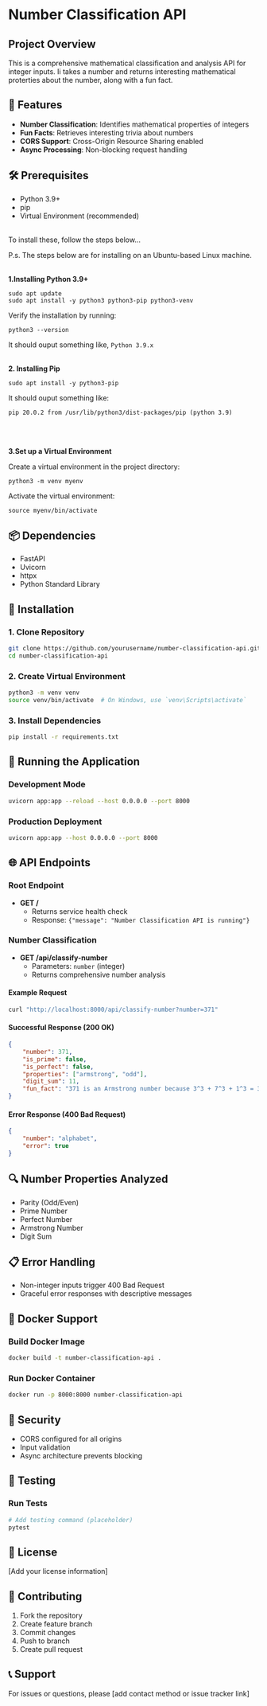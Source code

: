 # Number Classification API

## Project Overview

This is a comprehensive mathematical classification and analysis API for integer inputs. Ii takes a number and returns interesting mathematical proterties about the number, along with a fun fact.

## 🚀 Features

- **Number Classification**: Identifies mathematical properties of integers
- **Fun Facts**: Retrieves interesting trivia about numbers
- **CORS Support**: Cross-Origin Resource Sharing enabled
- **Async Processing**: Non-blocking request handling

## 🛠 Prerequisites

- Python 3.9+
- pip
- Virtual Environment (recommended)

<br>To install these, follow the steps below...

P.s. The steps below are for installing on an Ubuntu-based Linux machine. <br><br>

**1\.Installing Python 3.9+**

```
sudo apt update
sudo apt install -y python3 python3-pip python3-venv
```

Verify the installation by running:

```
python3 --version
```

It should ouput something like, `Python 3.9.x` <br><br>

**2\. Installing Pip**

```
sudo apt install -y python3-pip
```

It should ouput something like:

```
pip 20.0.2 from /usr/lib/python3/dist-packages/pip (python 3.9)
``` 

<br><br>

**3\.Set up a Virtual Environment**

Create a virtual environment in the project directory:

```
python3 -m venv myenv
```

Activate the virtual environment:

```
source myenv/bin/activate
```

## 📦 Dependencies

- FastAPI
- Uvicorn
- httpx
- Python Standard Library

## 🔧 Installation

### 1. Clone Repository
```bash
git clone https://github.com/yourusername/number-classification-api.git
cd number-classification-api
```

### 2. Create Virtual Environment
```bash
python3 -m venv venv
source venv/bin/activate  # On Windows, use `venv\Scripts\activate`
```

### 3. Install Dependencies
```bash
pip install -r requirements.txt
```

## 🚀 Running the Application

### Development Mode
```bash
uvicorn app:app --reload --host 0.0.0.0 --port 8000
```

### Production Deployment
```bash
uvicorn app:app --host 0.0.0.0 --port 8000
```

## 🌐 API Endpoints

### Root Endpoint
- **GET /** 
  - Returns service health check
  - Response: `{"message": "Number Classification API is running"}`

### Number Classification
- **GET /api/classify-number**
  - Parameters: `number` (integer)
  - Returns comprehensive number analysis

#### Example Request
```bash
curl "http://localhost:8000/api/classify-number?number=371"
```

#### Successful Response (200 OK)
```json
{
    "number": 371,
    "is_prime": false,
    "is_perfect": false,
    "properties": ["armstrong", "odd"],
    "digit_sum": 11,
    "fun_fact": "371 is an Armstrong number because 3^3 + 7^3 + 1^3 = 371"
}
```

#### Error Response (400 Bad Request)
```json
{
    "number": "alphabet",
    "error": true
}
```

## 🔍 Number Properties Analyzed

- Parity (Odd/Even)
- Prime Number
- Perfect Number
- Armstrong Number
- Digit Sum

## 📋 Error Handling

- Non-integer inputs trigger 400 Bad Request
- Graceful error responses with descriptive messages

## 🐳 Docker Support

### Build Docker Image
```bash
docker build -t number-classification-api .
```

### Run Docker Container
```bash
docker run -p 8000:8000 number-classification-api
```

## 🔐 Security

- CORS configured for all origins
- Input validation
- Async architecture prevents blocking

## 🧪 Testing

### Run Tests
```bash
# Add testing command (placeholder)
pytest
```

## 📝 License

[Add your license information]

## 🤝 Contributing

1. Fork the repository
2. Create feature branch
3. Commit changes
4. Push to branch
5. Create pull request

## 📞 Support

For issues or questions, please [add contact method or issue tracker link]